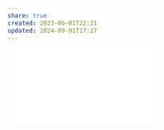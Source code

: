 ```yaml
---
share: true
created: 2023-06-01T22:21
updated: 2024-09-01T17:27
---
```

![Sử dụng phương pháp đánh chỉ số tập tin giúp dễ tìm kiếm (search) hơn là truy cập (navigate)](./S%E1%BB%AD%20d%E1%BB%A5ng%20ph%C6%B0%C6%A1ng%20ph%C3%A1p%20%C4%91%C3%A1nh%20ch%E1%BB%89%20s%E1%BB%91%20t%E1%BA%ADp%20tin%20gi%C3%BAp%20d%E1%BB%85%20t%C3%ACm%20ki%E1%BA%BFm%20(search)%20h%C6%A1n%20l%C3%A0%20truy%20c%E1%BA%ADp%20(navigate).md)